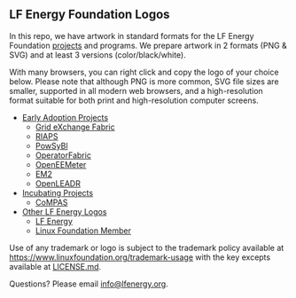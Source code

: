 ## LF Energy Foundation Logos

In this repo, we have artwork in standard formats for the LF Energy Foundation [projects](https://www.lfenergy.org/projects/) and programs. We prepare artwork in 2 formats (PNG & SVG) and at least 3 versions (color/black/white).

With many browsers, you can right click and copy the logo of your choice below. Please note that although PNG is more common, SVG file sizes are smaller, supported in all modern web browsers, and a high-resolution format suitable for both print and high-resolution computer screens.

* [Early Adoption Projects](projects.md)
  * [Grid eXchange Fabric](projects.md#grid-exchange-fabric)
  * [RIAPS](projects.md#riaps)
  * [PowSyBl](projects.md#powsysbi)
  * [OperatorFabric](projects.md#operatorfabric)
  * [OpenEEMeter](projects.md#openeemeter)
  * [EM2](projects.md#em2)
  * [OpenLEADR](projects.md#openleadr)
* [Incubating Projects](projects.md)
  * [CoMPAS](projects.md#compas)
* [Other LF Energy Logos](other.md)
  * [LF Energy](other.md#lf-energy-foundation-logos)
  * [Linux Foundation Member](other.md#linux-foundation-member-logos)

Use of any trademark or logo is subject to the trademark policy available at https://www.linuxfoundation.org/trademark-usage with the key excepts available at [LICENSE.md](LICENSE.md). 

Questions? Please email [info@lfenergy.org](mailto:info@lfenergy.org).
